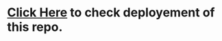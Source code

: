 # [Click Here](https://63d55e3a4f22082249eecea5--aquamarine-horse-95ac9f.netlify.app/) to check deployement of this repo.